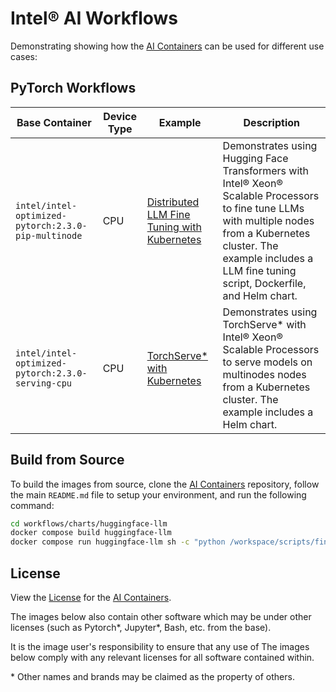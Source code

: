 # Intel® AI Workflows

Demonstrating showing how the [AI Containers] can be used for different use cases:

## PyTorch Workflows

| Base Container | Device Type | Example | Description |
|----------------|-------------|---------|-------------|
| `intel/intel-optimized-pytorch:2.3.0-pip-multinode` | CPU | [Distributed LLM Fine Tuning with Kubernetes] | Demonstrates using Hugging Face Transformers with Intel® Xeon® Scalable Processors to fine tune LLMs with multiple nodes from a Kubernetes cluster. The example includes a LLM fine tuning script, Dockerfile, and Helm chart. |
| `intel/intel-optimized-pytorch:2.3.0-serving-cpu` | CPU | [TorchServe* with Kubernetes] | Demonstrates using TorchServe* with Intel® Xeon® Scalable Processors to serve models on multinodes nodes from a Kubernetes cluster. The example includes a Helm chart. |

## Build from Source

To build the images from source, clone the [AI Containers] repository, follow the main `README.md` file to setup your environment, and run the following command:

```bash
cd workflows/charts/huggingface-llm
docker compose build huggingface-llm
docker compose run huggingface-llm sh -c "python /workspace/scripts/finetune.py --help"
```

## License

View the [License](https://github.com/intel/ai-containers/blob/main/LICENSE) for the [AI Containers].

The images below also contain other software which may be under other licenses (such as Pytorch*, Jupyter*, Bash, etc. from the base).

It is the image user's responsibility to ensure that any use of The images below comply with any relevant licenses for all software contained within.

\* Other names and brands may be claimed as the property of others.

<!--Below are links used in these document. They are not rendered: -->

[AI Containers]: https://github.com/intel/ai-containers
[Distributed LLM Fine Tuning with Kubernetes]: https://github.com/intel/ai-containers/tree/main/workflows/charts/huggingface-llm
[TorchServe* with Kubernetes]: https://github.com/intel/ai-containers/tree/main/workflows/charts/torchserve
